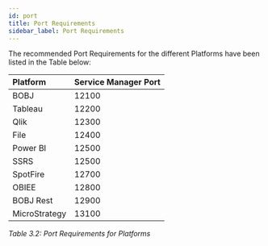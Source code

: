 ```yaml
---
id: port
title: Port Requirements
sidebar_label: Port Requirements
---
```


The recommended Port Requirements for the different Platforms have been listed in the Table below:

| Platform | Service Manager Port |
| :--- | :--- |
| BOBJ | 12100 |
| Tableau | 12200 |
| Qlik | 12300 |
| File | 12400 |
| Power BI | 12500 |
| SSRS | 12500 |
| SpotFire | 12700 |
| OBIEE | 12800 |
| BOBJ Rest | 12900 |
| MicroStrategy | 13100 |

*Table 3.2: Port Requirements for Platforms*